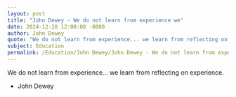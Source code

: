 ```yaml
---
layout: post
title: "John Dewey - We do not learn from experience we"
date: 2024-12-28 12:00:00 -0000
author: John Dewey
quote: "We do not learn from experience... we learn from reflecting on experience."
subject: Education
permalink: /Education/John Dewey/John Dewey - We do not learn from experience we
---
```


We do not learn from experience... we learn from reflecting on experience.

- John Dewey
